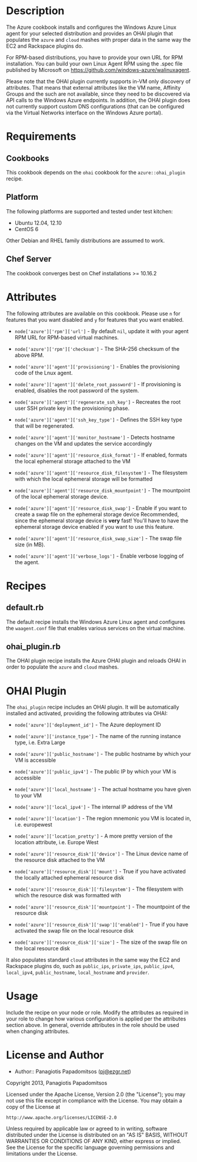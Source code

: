 Description
===========

The Azure cookbook installs and configures the Windows Azure Linux agent for your
selected distribution and provides an OHAI plugin that populates the `azure` and 
`cloud` mashes with proper data in the same way the EC2 and Rackspace plugins do.

For RPM-based distributions, you have to provide your own URL for RPM installation.
You can build your own Linux Agent RPM using the .spec file published by Microsoft 
on https://github.com/windows-azure/walinuxagent.

Please note that the OHAI plugin currently supports in-VM only discovery of 
attributes. That means that external attributes like the VM name, Affinity Groups
and the such are not available, since they need to be discovered via API calls
to the Windows Azure endpoints. In addition, the OHAI plugin does not currently
support custom DNS configurations (that can be configured via the Virtual 
Networks interface on the Windows Azure portal).

Requirements
============

Cookbooks
---------

This cookbook depends on the `ohai` cookbook for the `azure::ohai_plugin` recipe.

Platform
--------

The following platforms are supported and tested under test kitchen:

* Ubuntu 12.04, 12.10
* CentOS 6

Other Debian and RHEL family distributions are assumed to work.

Chef Server
-----------

The cookbook converges best on Chef installations >= 10.16.2

Attributes
==========

The following attributes are available on this cookbook. Please use `n` for features that you
want disabled and `y` for features that you want enabled.

* `node['azure']['rpm']['url']` - By default `nil`, update it with your agent RPM URL for RPM-based
  virtual machines.
* `node['azure']['rpm']['checksum']` - The SHA-256 checksum of the above RPM.

* `node['azure']['agent']['provisioning']` - Enables the provisioning code of the Lnux agent.
* `node['azure']['agent']['delete_root_password']` - If provisioning is enabled, disables the root password of the system.
* `node['azure']['agent']['regenerate_ssh_key']` - Recreates the root user SSH private key in the provisioning phase.
* `node['azure']['agent']['ssh_key_type']` - Defines the SSH key type that will be regenerated.
* `node['azure']['agent']['monitor_hostname']` - Detects hostname changes on the VM and updates the service accordingly

* `node['azure']['agent']['resource_disk_format']` - If enabled, formats the local ephemeral storage attached to the VM
* `node['azure']['agent']['resource_disk_filesystem']` - The filesystem with which the local ephemeral storage will be formatted
* `node['azure']['agent']['resource_disk_mountpoint']` - The mountpoint of the local ephemeral storage device.
* `node['azure']['agent']['resource_disk_swap']` - Enable if you want to create a swap file on the ephemeral storage device
  Recommended, since the ephemeral storage device is **very** fast! You'll have to have the ephemeral storage device enabled
  if you want to use this feature.
* `node['azure']['agent']['resource_disk_swap_size']` - The swap file size (in MB).

* `node['azure']['agent']['verbose_logs']` - Enable verbose logging of the agent.

Recipes
=======

## default.rb

The default recipe installs the Windows Azure Linux agent and 
configures the `waagent.conf` file that enables various services on the virtual machine.

## ohai_plugin.rb

The OHAI plugin recipe installs the Azure OHAI plugin and reloads OHAI in order to 
populate the `azure` and `cloud` mashes.

OHAI Plugin
===========

The `ohai_plugin` recipe includes an OHAI plugin. It will be
automatically installed and activated, providing the following
attributes via OHAI:

* `node['azure']['deployment_id']` - The Azure deployment ID
* `node['azure']['instance_type']` - The name of the running instance type, i.e. Extra Large

* `node['azure']['public_hostname']` - The public hostname by which your VM is accessible
* `node['azure']['public_ipv4']` - The public IP by which your VM is accessible

* `node['azure']['local_hostname']` - The actual hostname you have given to your VM
* `node['azure']['local_ipv4']` - The internal IP address of the VM

* `node['azure']['location']` - The region mnemonic you VM is located in, i.e. europewest
* `node['azure']['location_pretty']` - A more pretty version of the location attribute, i.e. Europe West

* `node['azure']['resource_disk']['device']` - The Linux device name of the resource disk attached to the VM
* `node['azure']['resource_disk']['mount']` - True if you have activated the locally attached ephemeral resource disk
* `node['azure']['resource_disk']['filesystem']` - The filesystem with which the resource disk was formatted with
* `node['azure']['resource_disk']['mountpoint']` - The mountpoint of the resource disk
* `node['azure']['resource_disk']['swap']['enabled']` - True if you have activated the swap file on the local resource disk
* `node['azure']['resource_disk']['size']` - The size of the swap file on the local resource disk

It also populates standard `cloud` attributes in the same way the EC2 and 
Rackspace plugins do, such as `public_ips`, `private_ips`, `public_ipv4`,
`local_ipv4`, `public_hostname`, `local_hostname` and `provider`.

Usage
=====

Include the recipe on your node or role. Modify the
attributes as required in your role to change how various
configuration is applied per the attributes section above. In general,
override attributes in the role should be used when changing
attributes.

License and Author
==================

- Author:: Panagiotis Papadomitsos (<pj@ezgr.net>)

Copyright 2013, Panagiotis Papadomitsos

Licensed under the Apache License, Version 2.0 (the "License");
you may not use this file except in compliance with the License.
You may obtain a copy of the License at

    http://www.apache.org/licenses/LICENSE-2.0

Unless required by applicable law or agreed to in writing, software
distributed under the License is distributed on an "AS IS" BASIS,
WITHOUT WARRANTIES OR CONDITIONS OF ANY KIND, either express or implied.
See the License for the specific language governing permissions and
limitations under the License.
